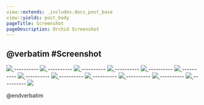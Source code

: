 ```yaml
---
view::extends: _includes.docs_post_base
view::yields: post_body
pageTitle: Screenshot
pageDescription: Orchid Screenshot
---
```

@verbatim
#Screenshot
----------


<a href="/assets/img/screen/1.png" target="blank">
    <img src="/assets/img/screen/1.png" class="img-responsive">
</a>
----------
<a href="/assets/img/screen/2.png" target="blank">
    <img src="/assets/img/screen/2.png" class="img-responsive">
</a>
----------
<a href="/assets/img/screen/3.png" target="blank">
    <img src="/assets/img/screen/3.png" class="img-responsive">
</a>
----------
<a href="/assets/img/screen/4.png" target="blank">
    <img src="/assets/img/screen/4.png" class="img-responsive">
</a>
----------
<a href="/assets/img/screen/5.png" target="blank">
    <img src="/assets/img/screen/5.png" class="img-responsive">
</a>
----------
<a href="/assets/img/screen/6.png" target="blank">
    <img src="/assets/img/screen/6.png" class="img-responsive">
</a>
----------
<a href="/assets/img/screen/7.png" target="blank">
    <img src="/assets/img/screen/7.png" class="img-responsive">
</a>
----------
<a href="/assets/img/screen/8.png" target="blank">
    <img src="/assets/img/screen/8.png" class="img-responsive">
</a>
----------
<a href="/assets/img/screen/9.png" target="blank">
    <img src="/assets/img/screen/9.png" class="img-responsive">
</a>
----------
<a href="/assets/img/screen/10.png" target="blank">
    <img src="/assets/img/screen/10.png" class="img-responsive">
</a>
----------
<a href="/assets/img/screen/11.png" target="blank">
    <img src="/assets/img/screen/11.png" class="img-responsive">
</a>
----------
<a href="/assets/img/screen/12.png" target="blank">
    <img src="/assets/img/screen/12.png" class="img-responsive">
</a>
----------
<a href="/assets/img/screen/13.png" target="blank">
    <img src="/assets/img/screen/13.png" class="img-responsive">
</a>


@endverbatim
